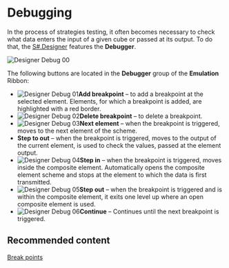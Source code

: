 # Debugging

In the process of strategies testing, it often becomes necessary to check what data enters the input of a given cube or passed at its output. To do that, the [S\#.Designer](Designer.md) features the **Debugger**.

![Designer Debug 00](~/images/Designer_Debug_00.png)

The following buttons are located in the **Debugger** group of the **Emulation** Ribbon:

- ![Designer Debug 01](~/images/Designer_Debug_01.png)**Add breakpoint** – to add a breakpoint at the selected element. Elements, for which a breakpoint is added, are highlighted with a red border.
- ![Designer Debug 02](~/images/Designer_Debug_02.png)**Delete breakpoint** – to delete a breakpoint.
- ![Designer Debug 03](~/images/Designer_Debug_03.png)**Next element** – when the breakpoint is triggered, moves to the next element of the scheme.
- **Step to out** – when the breakpoint is triggered, moves to the output of the current element, is used to check the values, passed at the element output.
- ![Designer Debug 04](~/images/Designer_Debug_04.png)**Step in** – when the breakpoint is triggered, moves inside the composite element. Automatically opens the composite element scheme and stops at the element to which the data is first transmitted.
- ![Designer Debug 05](~/images/Designer_Debug_05.png)**Step out** – when the breakpoint is triggered and is within the composite element, it exits one level up where an open composite element is used.
- ![Designer Debug 06](~/images/Designer_Debug_06.png)**Continue** – Continues until the next breakpoint is triggered.

## Recommended content

[Break points](Designer_Debug_Break_Points.md)
